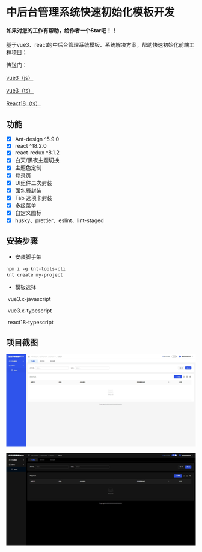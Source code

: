 # 中后台管理系统快速初始化模板开发

#### 如果对您的工作有帮助，给作者一个Star吧！！

基于vue3、react的中后台管理系统模板、系统解决方案，帮助快速初始化前端工程项目；

传送门：

[vue3（js）](https://github.com/lunjingjie/vue-react-template/tree/vue-3.x-basic)

[vue3（ts）](https://github.com/lunjingjie/vue-react-template/tree/vue-3.x-ts)

[React18（ts）](https://github.com/lunjingjie/vue-react-template/tree/react-18-ts)

## 功能

-   [x] Ant-design ^5.9.0
-   [x] react ^18.2.0
-   [x] react-redux ^8.1.2
-   [x] 白天/黑夜主题切换
-   [x] 主题色定制
-   [x] 登录页
-   [x] UI组件二次封装
-   [x] 面包屑封装
-   [x] Tab 选项卡封装
-   [x] 多级菜单
-   [x] 自定义图标
-   [x] husky、prettier、eslint、lint-staged

## 安装步骤

- 安装脚手架

```shell
npm i -g knt-tools-cli
knt create my-project
```

- 模板选择

​	vue3.x-javascript

​	vue3.x-typescript

​	react18-typescript

## 项目截图

![image-20240204090249357](shotscreen/light.png)

![image-20240204090230595](shotscreen/dark.png)


